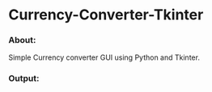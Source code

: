 # Currency-Converter-Tkinter
### About:
Simple Currency converter GUI using Python and Tkinter.

### Output:



